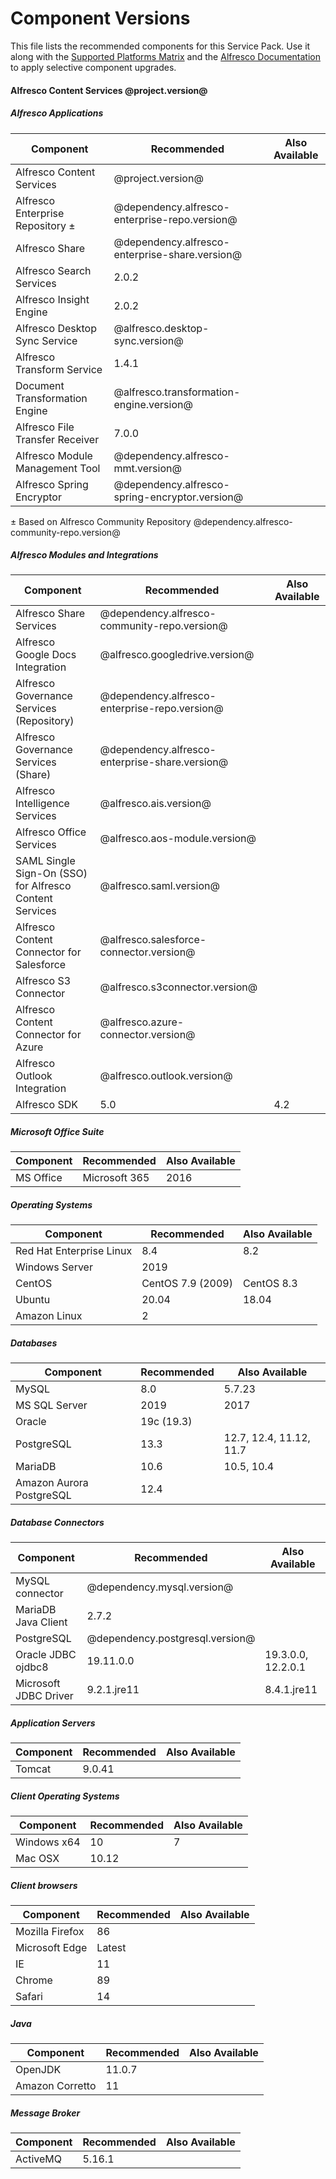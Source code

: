 # Component Versions

This file lists the recommended components for this Service Pack. Use it along with the [Supported Platforms Matrix](http://docs.alfresco.com/7.0/concepts/supported-platforms-ACS.html) and the [Alfresco Documentation](https://docs.alfresco.com/7.0/concepts/ch-upgrade.html) to apply selective component upgrades.

#### Alfresco Content Services @project.version@

##### Alfresco Applications
| Component | Recommended | Also Available |
|---|---|---|
| Alfresco Content Services | @project.version@ |
| Alfresco Enterprise Repository ± | @dependency.alfresco-enterprise-repo.version@ |
| Alfresco Share | @dependency.alfresco-enterprise-share.version@ |
| Alfresco Search Services | 2.0.2 |
| Alfresco Insight Engine | 2.0.2 |
| Alfresco Desktop Sync Service | @alfresco.desktop-sync.version@ |
| Alfresco Transform Service | 1.4.1 |
| Document Transformation Engine | @alfresco.transformation-engine.version@ |
| Alfresco File Transfer Receiver | 7.0.0 |
| Alfresco Module Management Tool | @dependency.alfresco-mmt.version@ |
| Alfresco Spring Encryptor | @dependency.alfresco-spring-encryptor.version@ |
± Based on Alfresco Community Repository @dependency.alfresco-community-repo.version@

##### Alfresco Modules and Integrations
| Component | Recommended | Also Available |
|---|---|---|
| Alfresco Share Services | @dependency.alfresco-community-repo.version@ |
| Alfresco Google Docs Integration | @alfresco.googledrive.version@ |
| Alfresco Governance Services (Repository) | @dependency.alfresco-enterprise-repo.version@ |
| Alfresco Governance Services (Share) | @dependency.alfresco-enterprise-share.version@ |
| Alfresco Intelligence Services | @alfresco.ais.version@ |
| Alfresco Office Services | @alfresco.aos-module.version@ |
| SAML Single Sign-On (SSO) for Alfresco Content Services | @alfresco.saml.version@ |
| Alfresco Content Connector for Salesforce | @alfresco.salesforce-connector.version@ |
| Alfresco S3 Connector | @alfresco.s3connector.version@ |
| Alfresco Content Connector for Azure | @alfresco.azure-connector.version@ |
| Alfresco Outlook Integration | @alfresco.outlook.version@ |
| Alfresco SDK | 5.0 | 4.2 |

##### Microsoft Office Suite
| Component | Recommended | Also Available |
|---|---|---|
| MS Office | Microsoft 365 | 2016 |

##### Operating Systems
| Component | Recommended | Also Available |
|---|---|---|
| Red Hat Enterprise Linux | 8.4 | 8.2 |
| Windows Server | 2019 |
| CentOS | CentOS 7.9 (2009) | CentOS 8.3 |
| Ubuntu | 20.04 | 18.04 |
| Amazon Linux | 2 | |

##### Databases
| Component | Recommended | Also Available |
|---|---|---|
| MySQL | 8.0 | 5.7.23 |
| MS SQL Server | 2019 | 2017 |
| Oracle | 19c (19.3)  | |
| PostgreSQL | 13.3 | 12.7, 12.4, 11.12, 11.7 |
| MariaDB | 10.6 | 10.5, 10.4 |
| Amazon Aurora PostgreSQL | 12.4 |

##### Database Connectors
| Component | Recommended | Also Available |
|---|---|---|
| MySQL connector | @dependency.mysql.version@ |
| MariaDB Java Client | 2.7.2 |
| PostgreSQL | @dependency.postgresql.version@ |
| Oracle JDBC ojdbc8 | 19.11.0.0 | 19.3.0.0, 12.2.0.1 |
| Microsoft JDBC Driver | 9.2.1.jre11 | 8.4.1.jre11 |

##### Application Servers
| Component | Recommended | Also Available |
|---|---|---|
| Tomcat | 9.0.41 |

##### Client Operating Systems
| Component | Recommended | Also Available |
|---|---|---|
| Windows x64 | 10 | 7 |
| Mac OSX | 10.12 |

##### Client browsers
| Component | Recommended | Also Available |
|---|---|---|
| Mozilla Firefox | 86 |
| Microsoft Edge | Latest |
| IE | 11 |
| Chrome | 89 |
| Safari | 14 |

##### Java
| Component | Recommended | Also Available |
|---|---|---|
| OpenJDK | 11.0.7 |
| Amazon Corretto | 11 |

##### Message Broker
| Component | Recommended | Also Available |
|---|---|---|
| ActiveMQ | 5.16.1 |
